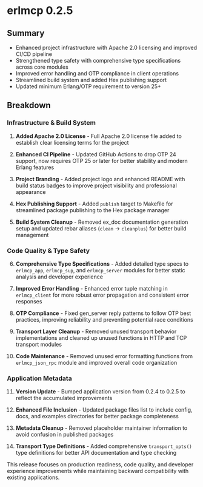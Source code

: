 # erlmcp 0.2.5

## Summary

- Enhanced project infrastructure with Apache 2.0 licensing and improved CI/CD pipeline
- Strengthened type safety with comprehensive type specifications across core modules
- Improved error handling and OTP compliance in client operations
- Streamlined build system and added Hex publishing support
- Updated minimum Erlang/OTP requirement to version 25+

## Breakdown

### Infrastructure & Build System

1. **Added Apache 2.0 License** - Full Apache 2.0 license file added to establish clear licensing terms for the project

2. **Enhanced CI Pipeline** - Updated GitHub Actions to drop OTP 24 support, now requires OTP 25 or later for better stability and modern Erlang features

3. **Project Branding** - Added project logo and enhanced README with build status badges to improve project visibility and professional appearance

4. **Hex Publishing Support** - Added `publish` target to Makefile for streamlined package publishing to the Hex package manager

5. **Build System Cleanup** - Removed ex_doc documentation generation setup and updated rebar aliases (`clean` → `cleanplus`) for better build management

### Code Quality & Type Safety

6. **Comprehensive Type Specifications** - Added detailed type specs to `erlmcp_app`, `erlmcp_sup`, and `erlmcp_server` modules for better static analysis and developer experience

7. **Improved Error Handling** - Enhanced error tuple matching in `erlmcp_client` for more robust error propagation and consistent error responses

8. **OTP Compliance** - Fixed gen_server reply patterns to follow OTP best practices, improving reliability and preventing potential race conditions

9. **Transport Layer Cleanup** - Removed unused transport behavior implementations and cleaned up unused functions in HTTP and TCP transport modules

10. **Code Maintenance** - Removed unused error formatting functions from `erlmcp_json_rpc` module and improved overall code organization

### Application Metadata

11. **Version Update** - Bumped application version from 0.2.4 to 0.2.5 to reflect the accumulated improvements

12. **Enhanced File Inclusion** - Updated package files list to include config, docs, and examples directories for better package completeness

13. **Metadata Cleanup** - Removed placeholder maintainer information to avoid confusion in published packages

14. **Transport Type Definitions** - Added comprehensive `transport_opts()` type definitions for better API documentation and type checking

This release focuses on production readiness, code quality, and developer experience improvements while maintaining backward compatibility with existing applications.
